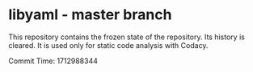 # libyaml - master branch

This repository contains the frozen state of the repository.
Its history is cleared. It is used only for static code
analysis with Codacy.

Commit Time: 1712988344